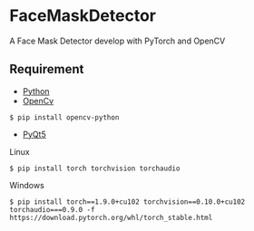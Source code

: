 # FaceMaskDetector
A Face Mask Detector develop with PyTorch and  OpenCV

## Requirement
* [Python](https://www.python.org/downloads/release/python-390/)
* [OpenCv](https://pypi.org/project/opencv-python/)
```
$ pip install opencv-python
```
* [PyQt5](https://pytorch.org/)

Linux
```
$ pip install torch torchvision torchaudio
```
Windows
```
$ pip install torch==1.9.0+cu102 torchvision==0.10.0+cu102 torchaudio===0.9.0 -f https://download.pytorch.org/whl/torch_stable.html
```
